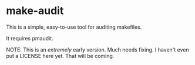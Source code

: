 # make-audit

This is a simple, easy-to-use tool for auditing makefiles.

It requires pmaudit.

NOTE: This is an *extremely* early version.
Much needs fixing.  I haven't even put a LICENSE here yet.
That will be coming.
